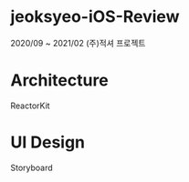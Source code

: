 # jeoksyeo-iOS-Review
2020/09 ~ 2021/02 (주)적셔 프로젝트

# Architecture 
ReactorKit

# UI Design
Storyboard
